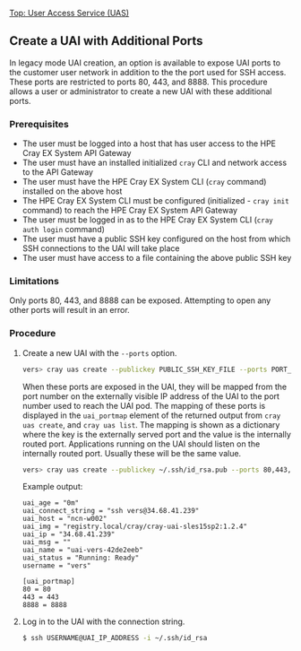 [Top: User Access Service (UAS)](User_Access_Service_UAS.md)

## Create a UAI with Additional Ports

In legacy mode UAI creation, an option is available to expose UAI ports to the customer user network in addition to the the port used for SSH access. These ports are restricted to ports 80, 443, and 8888. This procedure allows a user or administrator to create a new UAI with these additional ports.

### Prerequisites

* The user must be logged into a host that has user access to the HPE Cray EX System API Gateway
* The user must have an installed initialized `cray` CLI and network access to the API Gateway
* The user must have the HPE Cray EX System CLI (`cray` command) installed on the above host
* The HPE Cray EX System CLI must be configured (initialized - `cray init` command) to reach the HPE Cray EX System API Gateway
* The user must be logged in as to the HPE Cray EX System CLI (`cray auth login` command)
* The user must have a public SSH key configured on the host from which SSH connections to the UAI will take place
* The user must have access to a file containing the above public SSH key

### Limitations

Only ports 80, 443, and 8888 can be exposed. Attempting to open any other ports will result in an error.

### Procedure

1. Create a new UAI with the `--ports` option.

    ```bash
    vers> cray uas create --publickey PUBLIC_SSH_KEY_FILE --ports PORT_LIST
    ```

    When these ports are exposed in the UAI, they will be mapped from the port number on the externally visible IP address of the UAI to the port number used to reach the UAI pod. The mapping of these ports is displayed in the `uai_portmap` element of the returned output from `cray uas create`, and `cray uas list`. The mapping is shown as a dictionary where the key is the externally served port and the value is the internally routed port. Applications running on the UAI should listen on the internally routed port. Usually these will be the same value.

    ```bash
    vers> cray uas create --publickey ~/.ssh/id_rsa.pub --ports 80,443,8888
    ```

    Example output:

    ```
    uai_age = "0m"
    uai_connect_string = "ssh vers@34.68.41.239"
    uai_host = "ncn-w002"
    uai_img = "registry.local/cray/cray-uai-sles15sp2:1.2.4"
    uai_ip = "34.68.41.239"
    uai_msg = ""
    uai_name = "uai-vers-42de2eeb"
    uai_status = "Running: Ready"
    username = "vers"

    [uai_portmap]
    80 = 80
    443 = 443
    8888 = 8888
    ```

2. Log in to the UAI with the connection string.

    ```bash
    $ ssh USERNAME@UAI_IP_ADDRESS -i ~/.ssh/id_rsa
    ```
